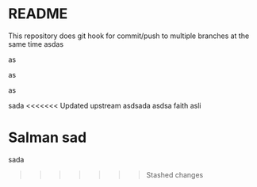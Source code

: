 # README

This repository does git hook for commit/push to multiple branches at the same time
asdas

as

as


as


sada
<<<<<<< Updated upstream
asdsada
asdsa
faith
asli


Salman
sad
=======
sada
>>>>>>> Stashed changes
